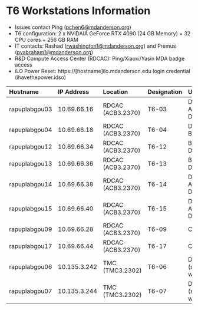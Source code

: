 # T6 Workstations Information

- Issues contact Ping (pchen6@mdanderson.org)
- T6 configuration: 2 x NVIDAIA GeForce RTX 4090 (24 GB Memory) + 32 CPU cores + 256 GB RAM
- IT contacts: Rashad (rwashington1@mdanderson.org) and Premus (pvabraham1@mdanderson.org)
- R&D Compute Access Center (RDCAC): Ping/Xiaoxi/Yasin MDA badge access
- iLO Power Reset: https://[hostname]ilo.mdanderson.edu login credential (ihavethepower.idso)
  
| Hostname          | IP Address    | Location            | Designation      | Usage                              |
| :---------------- | :------------ | :------------------ | :--------------- | :--------------------------------- |
| rapuplabgpu03     | 10.69.66.16   | RDCAC (ACB3.2370)   | T6-03            | DL Modeling, App Deployment        |
| rapuplabgpu04     | 10.69.66.18   | RDCAC (ACB3.2370)   | T6-04            | DL Modeling, Bioinformatics        |
| rapuplabgpu12     | 10.69.66.34   | RDCAC (ACB3.2370)   | T6-12            | Bioinformatics, DL Modeling        |
| rapuplabgpu13     | 10.69.66.36   | RDCAC (ACB3.2370)   | T6-13            | Bioinformatics, DL Modeling        |
| rapuplabgpu14     | 10.69.66.38   | RDCAC (ACB3.2370)   | T6-14            | DL Modeling, App Development       |
| rapuplabgpu15     | 10.69.66.40   | RDCAC (ACB3.2370)   | T6-15            | DL Modeling, App Development       |
| rapuplabgpu09     | 10.69.66.28   | RDCAC (ACB3.2370)   | T6-09            | CLIA Team                          |
| rapuplabgpu17     | 10.69.66.44   | RDCAC (ACB3.2370)   | T6-17            | CLIA Team                          |
| rapuplabgpu06     | 10.135.3.242  | TMC   (TMC3.2302)   | T6-06            | DL Modeling (shared usage with FA5)|
| rapuplabgpu07     | 10.135.3.244  | TMC   (TMC3.2302)   | T6-07            | DL Modeling (shared usage with FA5)|

